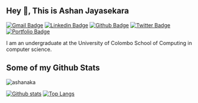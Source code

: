 ## Hey 👋, This is Ashan Jayasekara
[![Gmail Badge](https://img.shields.io/badge/-ashansjp@gmail.com-c14438?style=flat&logo=Gmail&logoColor=white&link=mailto:ashansjp@gmail.com)](mailto:ashansjp@gmail.com) 
[![Linkedin Badge](https://img.shields.io/badge/-Ashan-Jayasekara-0072b1?style=flat&logo=Linkedin&logoColor=white&link=https://www.linkedin.com/in/Ashan-Jayasekara/)](https://www.linkedin.com/in/Ashan-Jayasekara/) [![Github Badge](https://img.shields.io/badge/-ashanaka-grey?style=flat&logo=github&logoColor=white&link=https://github.com/ashanaka/)](https://www.github.com/ashanaka/) [![Twitter Badge](https://img.shields.io/badge/-ashansjp-00acee?style=flat&logo=twitter&logoColor=white&link=https://twitter.com/ashansjp/)](https://www.twitter.com/ashansjp/) [![Portfolio Badge](https://img.shields.io/badge/portfolio-web-blue?style=flat&link=ashanshanaka.pythonanywhere.com/)](ashanshanaka.pythonanywhere.com/) <p align='left'>I am an undergraduate at the University of Colombo School of Computing in computer science.</p>
## Some of my Github Stats
<p align=left> <img src=https://komarev.com/ghpvc/?username=ashanaka alt=ashanaka /> </p>

[![Github stats](https://github-readme-stats.vercel.app/api?username=ashanaka&show_icons=true&include_all_commits=true)](https://github.com/ashanaka/github-readme-stats)
[![Top Langs](https://github-readme-stats.vercel.app/api/top-langs/?username=ashanaka&layout=compact)](https://github.com/ashanaka/github-readme-stats)
